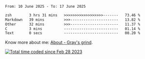 <!--START_SECTION:waka-->

```txt
From: 10 June 2025 - To: 17 June 2025

zsh        3 hrs 31 mins   >>>>>>>>>>>>>>>>>>-------   73.46 %
Markdown   39 mins         >>>----------------------   13.82 %
Other      32 mins         >>>----------------------   11.37 %
C          3 mins          -------------------------   01.14 %
Text       0 secs          -------------------------   00.20 %
```

<!--END_SECTION:waka-->

<!-- [![grayxu's github stats](https://github-readme-stats.vercel.app/api?username=grayxu&count_private=true&show_icons=true)](https://github.com/grayxu) -->

Know more about me: [About - Gray's grind](https://www.grayxu.cn/).
<p align="left">
  <a href="https://wakatime.com/@c69eb31e-43a1-463f-8968-c3449e386f57"><img src="https://wakatime.com/badge/user/c69eb31e-43a1-463f-8968-c3449e386f57.svg" title="Total time coded since Feb 28 2023" /></a>
</p>

